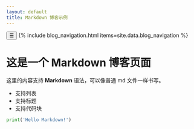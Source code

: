 ```yaml
---
layout: default
title: Markdown 博客示例
---
```


<link rel="stylesheet" href="/assets/blog.css">
<script>
function toggleBlogNav() {
  var nav = document.querySelector('.blog-nav');
  nav.classList.toggle('collapsed');
}
</script>
  <nav class="blog-nav">
    <button class="collapse-btn" onclick="toggleBlogNav()">☰</button>
    {% include blog_navigation.html items=site.data.blog_navigation %}
  </nav>

# 这是一个 Markdown 博客页面
 这里的内容支持 **Markdown** 语法，可以像普通 md 文件一样书写。

  - 支持列表
  - 支持标题
  - 支持代码块

  ```python
  print('Hello Markdown!')
  ```

